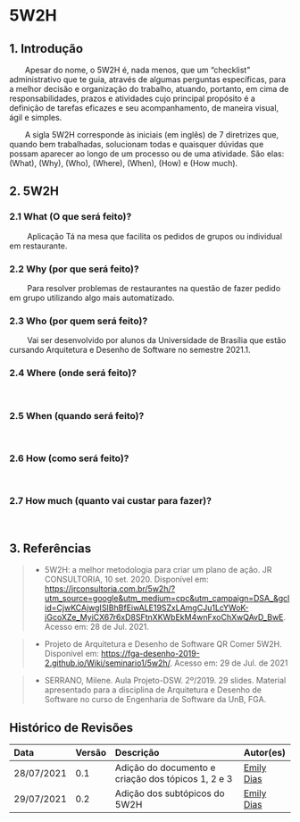 # 5W2H

## 1. Introdução

&emsp;&emsp;Apesar do nome, o 5W2H é, nada menos, que um “checklist” administrativo que te guia, através de algumas perguntas específicas, para a melhor decisão e organização do trabalho, atuando, portanto, em cima de responsabilidades, prazos e atividades cujo principal propósito é a definição de tarefas eficazes e seu acompanhamento, de maneira visual, ágil e simples.

&emsp;&emsp;A sigla 5W2H corresponde às iniciais (em inglês) de 7 diretrizes que, quando bem trabalhadas, solucionam todas e quaisquer dúvidas que possam aparecer ao longo de um processo ou de uma atividade. São elas: (What), (Why), (Who), (Where), (When), (How) e (How much).

## 2. 5W2H

### 2.1 What (O que será feito)?

&emsp;&emsp; Aplicação Tá na mesa que facilita os pedidos de grupos ou individual em restaurante.

### 2.2 Why (por que será feito)?

&emsp;&emsp; Para resolver problemas de restaurantes na questão de fazer pedido em grupo utilizando algo mais automatizado.

### 2.3 Who (por quem será feito)?

&emsp;&emsp; Vai ser desenvolvido por alunos da Universidade de Brasília que estão cursando Arquitetura e Desenho de Software no semestre 2021.1.

### 2.4 Where (onde será feito)?

&emsp;&emsp;

### 2.5 When (quando será feito)?

&emsp;&emsp;

### 2.6 How (como será feito)?

&emsp;&emsp;

### 2.7 How much (quanto vai custar para fazer)?

&emsp;&emsp;

## 3. Referências

> - 5W2H: a melhor metodologia para criar um plano de ação. JR CONSULTORIA, 10 set. 2020. Disponível em: https://jrconsultoria.com.br/5w2h/?utm_source=google&utm_medium=cpc&utm_campaign=DSA_&gclid=CjwKCAjwgISIBhBfEiwALE19SZxLAmgCJu1LcYWoK-jGcoXZe_MyiCX67r6xD8SFtnXKWbEkM4wnFxoChXwQAvD_BwE. Acesso em: 28 de Jul. 2021.

> - Projeto de Arquitetura e Desenho de Software QR Comer 5W2H. Disponível em: https://fga-desenho-2019-2.github.io/Wiki/seminario1/5w2h/. Acesso em: 29 de Jul. de 2021

> - SERRANO, Milene. Aula Projeto-DSW. 2º/2019. 29 slides. Material apresentado para a disciplina de Arquitetura e Desenho de Software no curso de Engenharia de Software da UnB, FGA.

## Histórico de Revisões

| Data       | Versão | Descrição                                          | Autor(es)                                 |
| :--------- | :----- | :------------------------------------------------- | :---------------------------------------- |
| 28/07/2021 | 0.1    | Adição do documento e criação dos tópicos 1, 2 e 3 | [Emily Dias](https://github.com/emysdias) |
| 29/07/2021 | 0.2    | Adição dos subtópicos do 5W2H                      | [Emily Dias](https://github.com/emysdias) |
